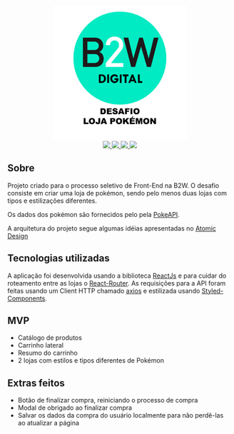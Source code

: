 <div align="center">
<img src="b2w-logo.png" width="300" >
</div>

<div align="center">
<a aria-label="ReactJS" href="https://pt-br.reactjs.org/">
    <img src="https://img.shields.io/badge/ReactJS-16.13.1-61dafb"></img>
  </a>
  <a aria-label="React Router" href="https://reacttraining.com/react-router/web/guides/quick-start">
    <img src="https://img.shields.io/badge/React Router-5.2.0-d0114c"></img>
  </a>
  <a aria-label="Styled Components" href="https://styled-components.com/">
    <img src="https://img.shields.io/badge/Styled Components-5.1.1-db7093"></img>
  </a>
  <a aria-label="Axios" href="https://github.com/axios/axios">
    <img src="https://img.shields.io/badge/Axios-0.19.2-F27D37"></img>
  </a>
</div>

## Sobre

Projeto criado para o processo seletivo de Front-End na B2W.
O desafio consiste em criar uma loja de pokémon, sendo pelo menos duas lojas com tipos e estilizações diferentes.

Os dados dos pokémon são fornecidos pelo pela [PokeAPI](https://pokeapi.co/).

A arquitetura do projeto segue algumas idéias apresentadas no [Atomic Design](https://bradfrost.com/blog/post/atomic-web-design/)

## Tecnologias utilizadas

A aplicação foi desenvolvida usando a biblioteca [ReactJs](https://pt-br.reactjs.org/) e para cuidar do roteamento entre as lojas o [React-Router](https://reacttraining.com/react-router/web/guides/quick-start). As requisições para a API foram feitas usando um Client HTTP chamado [axios](https://github.com/axios/axios) e estilizada usando [Styled-Components](https://styled-components.com/).

## MVP

- Catálogo de produtos
- Carrinho lateral
- Resumo do carrinho
- 2 lojas com estilos e tipos diferentes de Pokémon

## Extras feitos

- Botão de finalizar compra, reiniciando o processo de compra
- Modal de obrigado ao finalizar compra
- Salvar os dados da compra do usuário localmente para não perdê-las ao atualizar a página
